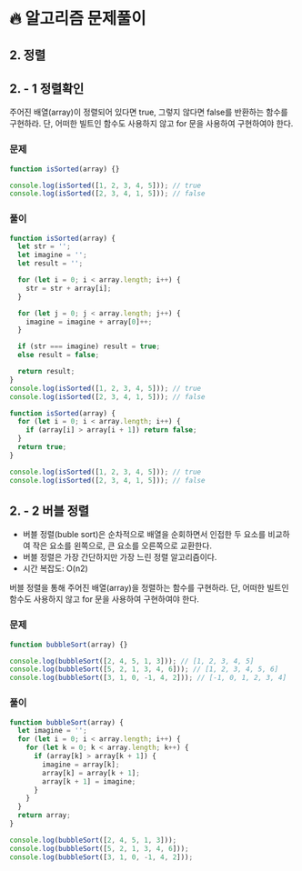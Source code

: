 # 🔥 알고리즘 문제풀이

## 2. 정렬

## 2. - 1 정렬확인

주어진 배열(array)이 정렬되어 있다면 true, 그렇지 않다면 false를 반환하는 함수를 구현하라. 단, 어떠한 빌트인 함수도 사용하지 않고 for 문을 사용하여 구현하여야 한다.

### 문제

```javascript
function isSorted(array) {}

console.log(isSorted([1, 2, 3, 4, 5])); // true
console.log(isSorted([2, 3, 4, 1, 5])); // false
```

### 풀이

```javascript
function isSorted(array) {
  let str = '';
  let imagine = '';
  let result = '';

  for (let i = 0; i < array.length; i++) {
    str = str + array[i];
  }

  for (let j = 0; j < array.length; j++) {
    imagine = imagine + array[0]++;
  }

  if (str === imagine) result = true;
  else result = false;

  return result;
}
console.log(isSorted([1, 2, 3, 4, 5])); // true
console.log(isSorted([2, 3, 4, 1, 5])); // false
```

```javascript
function isSorted(array) {
  for (let i = 0; i < array.length; i++) {
    if (array[i] > array[i + 1]) return false;
  }
  return true;
}

console.log(isSorted([1, 2, 3, 4, 5])); // true
console.log(isSorted([2, 3, 4, 1, 5])); // false
```

## 2. - 2 버블 정렬

- 버블 정렬(buble sort)은 순차적으로 배열을 순회하면서 인접한 두 요소를 비교하여 작은 요소를 왼쪽으로, 큰 요소를 오른쪽으로 교환한다.
- 버블 정렬은 가장 간단하지만 가장 느린 정렬 알고리즘이다.
- 시간 복잡도: O(n2)

버블 정렬을 통해 주어진 배열(array)을 정렬하는 함수를 구현하라. 단, 어떠한 빌트인 함수도 사용하지 않고 for 문을 사용하여 구현하여야 한다.

### 문제

```javascript
function bubbleSort(array) {}

console.log(bubbleSort([2, 4, 5, 1, 3])); // [1, 2, 3, 4, 5]
console.log(bubbleSort([5, 2, 1, 3, 4, 6])); // [1, 2, 3, 4, 5, 6]
console.log(bubbleSort([3, 1, 0, -1, 4, 2])); // [-1, 0, 1, 2, 3, 4]
```

### 풀이

```javascript
function bubbleSort(array) {
  let imagine = '';
  for (let i = 0; i < array.length; i++) {
    for (let k = 0; k < array.length; k++) {
      if (array[k] > array[k + 1]) {
        imagine = array[k];
        array[k] = array[k + 1];
        array[k + 1] = imagine;
      }
    }
  }
  return array;
}

console.log(bubbleSort([2, 4, 5, 1, 3]));
console.log(bubbleSort([5, 2, 1, 3, 4, 6]));
console.log(bubbleSort([3, 1, 0, -1, 4, 2]));
```
